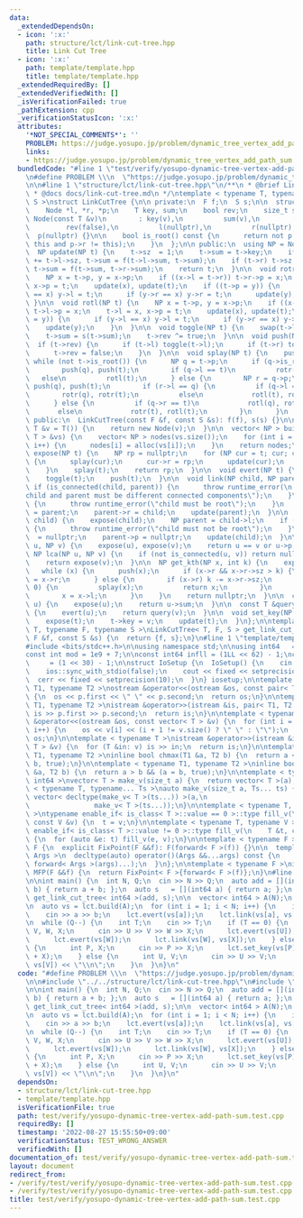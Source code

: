 ```yaml
---
data:
  _extendedDependsOn:
  - icon: ':x:'
    path: structure/lct/link-cut-tree.hpp
    title: Link Cut Tree
  - icon: ':x:'
    path: template/template.hpp
    title: template/template.hpp
  _extendedRequiredBy: []
  _extendedVerifiedWith: []
  _isVerificationFailed: true
  _pathExtension: cpp
  _verificationStatusIcon: ':x:'
  attributes:
    '*NOT_SPECIAL_COMMENTS*': ''
    PROBLEM: https://judge.yosupo.jp/problem/dynamic_tree_vertex_add_path_sum
    links:
    - https://judge.yosupo.jp/problem/dynamic_tree_vertex_add_path_sum
  bundledCode: "#line 1 \"test/verify/yosupo-dynamic-tree-vertex-add-path-sum.test.cpp\"\
    \n#define PROBLEM \\\n  \"https://judge.yosupo.jp/problem/dynamic_tree_vertex_add_path_sum\"\
    \n\n#line 1 \"structure/lct/link-cut-tree.hpp\"\n/**\n * @brief Link Cut Tree\n\
    \ * @docs docs/link-cut-tree.md\n */\ntemplate < typename T, typename F, typename\
    \ S >\nstruct LinkCutTree {\n\n private:\n  F f;\n  S s;\n\n  struct Node {\n\
    \    Node *l, *r, *p;\n    T key, sum;\n    bool rev;\n    size_t sz;\n\n    explicit\
    \ Node(const T &v)\n        : key(v),\n          sum(v),\n          sz(1),\n \
    \         rev(false),\n          l(nullptr),\n          r(nullptr),\n        \
    \  p(nullptr) {}\n\n    bool is_root() const {\n      return not p or (p->l !=\
    \ this and p->r != this);\n    }\n  };\n\n public:\n  using NP = Node *;\n\n private:\n\
    \  NP update(NP t) {\n    t->sz  = 1;\n    t->sum = t->key;\n    if (t->l) t->sz\
    \ += t->l->sz, t->sum = f(t->l->sum, t->sum);\n    if (t->r) t->sz += t->r->sz,\
    \ t->sum = f(t->sum, t->r->sum);\n    return t;\n  }\n\n  void rotr(NP t) {\n\
    \    NP x = t->p, y = x->p;\n    if ((x->l = t->r)) t->r->p = x;\n    t->r = x,\
    \ x->p = t;\n    update(x), update(t);\n    if ((t->p = y)) {\n      if (y->l\
    \ == x) y->l = t;\n      if (y->r == x) y->r = t;\n      update(y);\n    }\n \
    \ }\n\n  void rotl(NP t) {\n    NP x = t->p, y = x->p;\n    if ((x->r = t->l))\
    \ t->l->p = x;\n    t->l = x, x->p = t;\n    update(x), update(t);\n    if ((t->p\
    \ = y)) {\n      if (y->l == x) y->l = t;\n      if (y->r == x) y->r = t;\n  \
    \    update(y);\n    }\n  }\n\n  void toggle(NP t) {\n    swap(t->l, t->r);\n\
    \    t->sum = s(t->sum);\n    t->rev ^= true;\n  }\n\n  void push(NP t) {\n  \
    \  if (t->rev) {\n      if (t->l) toggle(t->l);\n      if (t->r) toggle(t->r);\n\
    \      t->rev = false;\n    }\n  }\n\n  void splay(NP t) {\n    push(t);\n   \
    \ while (not t->is_root()) {\n      NP q = t->p;\n      if (q->is_root()) {\n\
    \        push(q), push(t);\n        if (q->l == t)\n          rotr(t);\n     \
    \   else\n          rotl(t);\n      } else {\n        NP r = q->p;\n        push(r),\
    \ push(q), push(t);\n        if (r->l == q) {\n          if (q->l == t)\n    \
    \        rotr(q), rotr(t);\n          else\n            rotl(t), rotr(t);\n  \
    \      } else {\n          if (q->r == t)\n            rotl(q), rotl(t);\n   \
    \       else\n            rotr(t), rotl(t);\n        }\n      }\n    }\n  }\n\n\
    \ public:\n  LinkCutTree(const F &f, const S &s): f(f), s(s) {}\n\n  NP alloc(const\
    \ T &v = T()) {\n    return new Node(v);\n  }\n\n  vector< NP > build(vector<\
    \ T > &vs) {\n    vector< NP > nodes(vs.size());\n    for (int i = 0; i < (int)vs.size();\
    \ i++) {\n      nodes[i] = alloc(vs[i]);\n    }\n    return nodes;\n  }\n\n  NP\
    \ expose(NP t) {\n    NP rp = nullptr;\n    for (NP cur = t; cur; cur = cur->p)\
    \ {\n      splay(cur);\n      cur->r = rp;\n      update(cur);\n      rp = cur;\n\
    \    }\n    splay(t);\n    return rp;\n  }\n\n  void evert(NP t) {\n    expose(t);\n\
    \    toggle(t);\n    push(t);\n  }\n\n  void link(NP child, NP parent) {\n   \
    \ if (is_connected(child, parent)) {\n      throw runtime_error(\n          \"\
    child and parent must be different connected components\");\n    }\n    if (child->l)\
    \ {\n      throw runtime_error(\"child must be root\");\n    }\n    child->p \
    \ = parent;\n    parent->r = child;\n    update(parent);\n  }\n\n  void cut(NP\
    \ child) {\n    expose(child);\n    NP parent = child->l;\n    if (not parent)\
    \ {\n      throw runtime_error(\"child must not be root\");\n    }\n    child->l\
    \  = nullptr;\n    parent->p = nullptr;\n    update(child);\n  }\n\n  bool is_connected(NP\
    \ u, NP v) {\n    expose(u), expose(v);\n    return u == v or u->p;\n  }\n\n \
    \ NP lca(NP u, NP v) {\n    if (not is_connected(u, v)) return nullptr;\n    expose(u);\n\
    \    return expose(v);\n  }\n\n  NP get_kth(NP x, int k) {\n    expose(x);\n \
    \   while (x) {\n      push(x);\n      if (x->r && x->r->sz > k) {\n        x\
    \ = x->r;\n      } else {\n        if (x->r) k -= x->r->sz;\n        if (k ==\
    \ 0) {\n          splay(x);\n          return x;\n        }\n        k -= 1;\n\
    \        x = x->l;\n      }\n    }\n    return nullptr;\n  }\n\n  const T &query(NP\
    \ u) {\n    expose(u);\n    return u->sum;\n  }\n\n  const T &query(NP u, NP v)\
    \ {\n    evert(u);\n    return query(v);\n  }\n\n  void set_key(NP t, T v) {\n\
    \    expose(t);\n    t->key = v;\n    update(t);\n  }\n};\n\ntemplate < typename\
    \ T, typename F, typename S >\nLinkCutTree< T, F, S > get_link_cut_tree(const\
    \ F &f, const S &s) {\n  return {f, s};\n}\n#line 1 \"template/template.hpp\"\n\
    #include <bits/stdc++.h>\n\nusing namespace std;\n\nusing int64   = long long;\n\
    const int mod = 1e9 + 7;\n\nconst int64 infll = (1LL << 62) - 1;\nconst int inf\
    \     = (1 << 30) - 1;\n\nstruct IoSetup {\n  IoSetup() {\n    cin.tie(nullptr);\n\
    \    ios::sync_with_stdio(false);\n    cout << fixed << setprecision(10);\n  \
    \  cerr << fixed << setprecision(10);\n  }\n} iosetup;\n\ntemplate < typename\
    \ T1, typename T2 >\nostream &operator<<(ostream &os, const pair< T1, T2 > &p)\
    \ {\n  os << p.first << \" \" << p.second;\n  return os;\n}\n\ntemplate < typename\
    \ T1, typename T2 >\nistream &operator>>(istream &is, pair< T1, T2 > &p) {\n \
    \ is >> p.first >> p.second;\n  return is;\n}\n\ntemplate < typename T >\nostream\
    \ &operator<<(ostream &os, const vector< T > &v) {\n  for (int i = 0; i < (int)v.size();\
    \ i++) {\n    os << v[i] << (i + 1 != v.size() ? \" \" : \"\");\n  }\n  return\
    \ os;\n}\n\ntemplate < typename T >\nistream &operator>>(istream &is, vector<\
    \ T > &v) {\n  for (T &in: v) is >> in;\n  return is;\n}\n\ntemplate < typename\
    \ T1, typename T2 >\ninline bool chmax(T1 &a, T2 b) {\n  return a < b && (a =\
    \ b, true);\n}\n\ntemplate < typename T1, typename T2 >\ninline bool chmin(T1\
    \ &a, T2 b) {\n  return a > b && (a = b, true);\n}\n\ntemplate < typename T =\
    \ int64 >\nvector< T > make_v(size_t a) {\n  return vector< T >(a);\n}\n\ntemplate\
    \ < typename T, typename... Ts >\nauto make_v(size_t a, Ts... ts) {\n  return\
    \ vector< decltype(make_v< T >(ts...)) >(a,\n                                \
    \                make_v< T >(ts...));\n}\n\ntemplate < typename T, typename V\
    \ >\ntypename enable_if< is_class< T >::value == 0 >::type fill_v(\n    T &t,\
    \ const V &v) {\n  t = v;\n}\n\ntemplate < typename T, typename V >\ntypename\
    \ enable_if< is_class< T >::value != 0 >::type fill_v(\n    T &t, const V &v)\
    \ {\n  for (auto &e: t) fill_v(e, v);\n}\n\ntemplate < typename F >\nstruct FixPoint:\
    \ F {\n  explicit FixPoint(F &&f): F(forward< F >(f)) {}\n\n  template < typename...\
    \ Args >\n  decltype(auto) operator()(Args &&...args) const {\n    return F::operator()(*this,\
    \ forward< Args >(args)...);\n  }\n};\n\ntemplate < typename F >\ninline decltype(auto)\
    \ MFP(F &&f) {\n  return FixPoint< F >{forward< F >(f)};\n}\n#line 6 \"test/verify/yosupo-dynamic-tree-vertex-add-path-sum.test.cpp\"\
    \n\nint main() {\n  int N, Q;\n  cin >> N >> Q;\n  auto add = [](int64 a, int64\
    \ b) { return a + b; };\n  auto s   = [](int64 a) { return a; };\n  auto lct =\
    \ get_link_cut_tree< int64 >(add, s);\n\n  vector< int64 > A(N);\n  cin >> A;\n\
    \n  auto vs = lct.build(A);\n  for (int i = 1; i < N; i++) {\n    int a, b;\n\
    \    cin >> a >> b;\n    lct.evert(vs[a]);\n    lct.link(vs[a], vs[b]);\n  }\n\
    \n  while (Q--) {\n    int T;\n    cin >> T;\n    if (T == 0) {\n      int U,\
    \ V, W, X;\n      cin >> U >> V >> W >> X;\n      lct.evert(vs[U]);\n      lct.cut(vs[V]);\n\
    \      lct.evert(vs[W]);\n      lct.link(vs[W], vs[X]);\n    } else if (T == 1)\
    \ {\n      int P, X;\n      cin >> P >> X;\n      lct.set_key(vs[P], vs[P]->key\
    \ + X);\n    } else {\n      int U, V;\n      cin >> U >> V;\n      cout << lct.query(vs[U],\
    \ vs[V]) << \"\\n\";\n    }\n  }\n}\n"
  code: "#define PROBLEM \\\n  \"https://judge.yosupo.jp/problem/dynamic_tree_vertex_add_path_sum\"\
    \n\n#include \"../../structure/lct/link-cut-tree.hpp\"\n#include \"../../template/template.hpp\"\
    \n\nint main() {\n  int N, Q;\n  cin >> N >> Q;\n  auto add = [](int64 a, int64\
    \ b) { return a + b; };\n  auto s   = [](int64 a) { return a; };\n  auto lct =\
    \ get_link_cut_tree< int64 >(add, s);\n\n  vector< int64 > A(N);\n  cin >> A;\n\
    \n  auto vs = lct.build(A);\n  for (int i = 1; i < N; i++) {\n    int a, b;\n\
    \    cin >> a >> b;\n    lct.evert(vs[a]);\n    lct.link(vs[a], vs[b]);\n  }\n\
    \n  while (Q--) {\n    int T;\n    cin >> T;\n    if (T == 0) {\n      int U,\
    \ V, W, X;\n      cin >> U >> V >> W >> X;\n      lct.evert(vs[U]);\n      lct.cut(vs[V]);\n\
    \      lct.evert(vs[W]);\n      lct.link(vs[W], vs[X]);\n    } else if (T == 1)\
    \ {\n      int P, X;\n      cin >> P >> X;\n      lct.set_key(vs[P], vs[P]->key\
    \ + X);\n    } else {\n      int U, V;\n      cin >> U >> V;\n      cout << lct.query(vs[U],\
    \ vs[V]) << \"\\n\";\n    }\n  }\n}\n"
  dependsOn:
  - structure/lct/link-cut-tree.hpp
  - template/template.hpp
  isVerificationFile: true
  path: test/verify/yosupo-dynamic-tree-vertex-add-path-sum.test.cpp
  requiredBy: []
  timestamp: '2022-08-27 15:55:50+09:00'
  verificationStatus: TEST_WRONG_ANSWER
  verifiedWith: []
documentation_of: test/verify/yosupo-dynamic-tree-vertex-add-path-sum.test.cpp
layout: document
redirect_from:
- /verify/test/verify/yosupo-dynamic-tree-vertex-add-path-sum.test.cpp
- /verify/test/verify/yosupo-dynamic-tree-vertex-add-path-sum.test.cpp.html
title: test/verify/yosupo-dynamic-tree-vertex-add-path-sum.test.cpp
---
```

